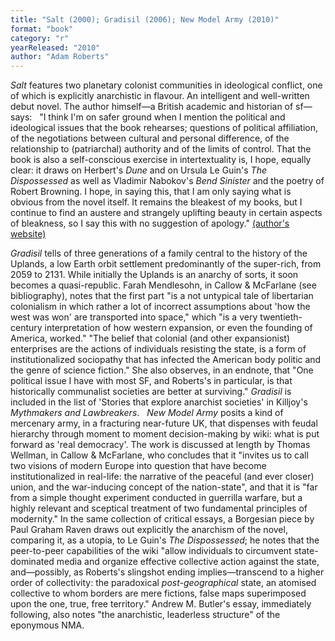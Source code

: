 ```yaml
---
title: "Salt (2000); Gradisil (2006); New Model Army (2010)"
format: "book"
category: "r"
yearReleased: "2010"
author: "Adam Roberts"
---
```

_Salt_ features two planetary colonist  communities in ideological conflict, one of which is explicitly anarchistic in  flavour. An intelligent and well-written debut novel. The author himself—a  British academic and historian of sf—says:
 
"I think I'm  on safer ground when I mention the political and ideological issues that the  book rehearses; questions of political affiliation, of the negotiations between  cultural and personal difference, of the relationship to (patriarchal) authority  and of the limits of control. That the book is also a self-conscious exercise in intertextuality is, I hope, equally clear: it draws on Herbert's _Dune_ and on  Ursula Le Guin's _The Dispossessed_ as well as Vladimir Nabokov's _Bend Sinister_ and the poetry of Robert Browning. I hope, in saying this, that I am only saying  what is obvious from the novel itself. It remains the bleakest of my books, but  I continue to find an austere and strangely uplifting beauty in certain aspects  of bleakness, so I say this with no suggestion of apology." <a href="http://www.adamroberts.com/writing/salt/">(author's website)</a>

_Gradisil_ tells of three generations of a family  central to the history of the Uplands, a low Earth orbit settlement  predominantly of the super-rich, from 2059 to 2131. While initially the Uplands  is an anarchy of sorts, it soon becomes a quasi-republic. Farah Mendlesohn, in Callow & McFarlane (see bibliography), notes that the  first part "is a not untypical tale of libertarian colonialism in which rather a  lot of incorrect assumptions about 'how the west was won' are transported into  space," which "is a very twentieth-century interpretation of how western  expansion, or even the founding of America, worked." "The belief that colonial  (and other expansionist) enterprises are the actions of individuals resisting  the state, is a form of institutionalized sociopathy that has infected the  American body politic and the genre of science fiction." She also observes, in  an endnote, that "One political issue I have with most SF, and Roberts's in  particular, is that historically communalist societies are better at surviving." _Gradisil_ is included in the list of 'Stories that explore anarchist  societies' in Killjoy's _Mythmakers  and Lawbreakers_.
 
_New Model Army_ posits a kind of mercenary army, in  a fracturing near-future UK, that dispenses with feudal hierarchy through moment  to moment decision-making by wiki: what is put forward as 'real democracy'. The  work is discussed at length by Thomas Wellman, in Callow & McFarlane, who  concludes that it "invites us to call two visions of modern Europe into question  that have become institutionalized in real-life: the narrative of the peaceful  (and ever closer) union, and the war-inducing concept of the nation-state", and  that it is "far from a simple thought experiment conducted in guerrilla warfare,  but a highly relevant and sceptical treatment of two fundamental principles of  modernity." In the same collection of critical essays, a Borgesian piece by Paul  Graham Raven draws out explicitly the anarchism of the novel, comparing it, as a  utopia, to Le Guin's _The Dispossessed_; he notes that the peer-to-peer  capabilities of the wiki "allow individuals to circumvent state-dominated media  and organize effective collective action against the state, and—possibly, as  Roberts's slingshot ending implies—transcend to a higher order of collectivity:  the paradoxical _post-geographical_ state, an atomised collective to whom  borders are mere fictions, false maps superimposed upon the one, true, free  territory." Andrew M. Butler's essay, immediately following, also notes "the  anarchistic, leaderless structure" of the eponymous NMA.
